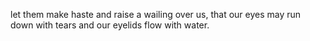 let them make haste and raise a wailing over us, that our eyes may run down with tears and our eyelids flow with water.
